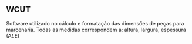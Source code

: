 ## WCUT
Software utilizado no cálculo e formatação das dimensões de peças para marcenaria.
Todas as medidas correspondem a: altura, largura, espessura (A*L*E)

